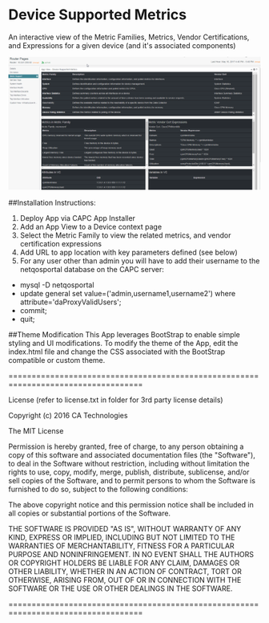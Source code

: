 # Device Supported Metrics
An interactive view of the Metric Families, Metrics, Vendor Certifications, and Expressions for a given device (and it's associated components)


![](./screenShot.jpg?raw=true "Example Screenshot")

##Installation Instructions:

1. Deploy App via CAPC App Installer
2. Add an App View to a Device context page
3. Select the Metric Family to view the related metrics, and vendor certification expressions
4. Add URL to app location with key parameters defined (see below)
5. For any user other than admin you will have to add their username to the netqosportal database on the CAPC server:
* mysql -D netqosportal
* update general set value=('admin,username1,username2') where attribute='daProxyValidUsers';
* commit;
* quit;

##Theme Modification
This App leverages BootStrap to enable simple styling and UI modifications. To modify the theme of the App, edit the index.html file and change the CSS associated with the BootStrap compatible or custom theme.


===================================================================================

License (refer to license.txt in folder for 3rd party license details)

Copyright (c) 2016 CA Technologies
 
The MIT License

Permission is hereby granted, free of charge, to any person obtaining a copy of this software and associated documentation files (the "Software"), to deal in the Software without restriction, including without limitation the rights to use, copy, modify, merge, publish, distribute, sublicense, and/or sell copies of the Software, and to permit persons to whom the Software is furnished to do so, subject to the following conditions:
 
The above copyright notice and this permission notice shall be included in all copies or substantial portions of the Software.
 
THE SOFTWARE IS PROVIDED "AS IS", WITHOUT WARRANTY OF ANY KIND, EXPRESS OR
IMPLIED, INCLUDING BUT NOT LIMITED TO THE WARRANTIES OF MERCHANTABILITY,
FITNESS FOR A PARTICULAR PURPOSE AND NONINFRINGEMENT. IN NO EVENT SHALL THE
AUTHORS OR COPYRIGHT HOLDERS BE LIABLE FOR ANY CLAIM, DAMAGES OR OTHER
LIABILITY, WHETHER IN AN ACTION OF CONTRACT, TORT OR OTHERWISE, ARISING FROM,
OUT OF OR IN CONNECTION WITH THE SOFTWARE OR THE USE OR OTHER DEALINGS IN
THE SOFTWARE.

===================================================================================

